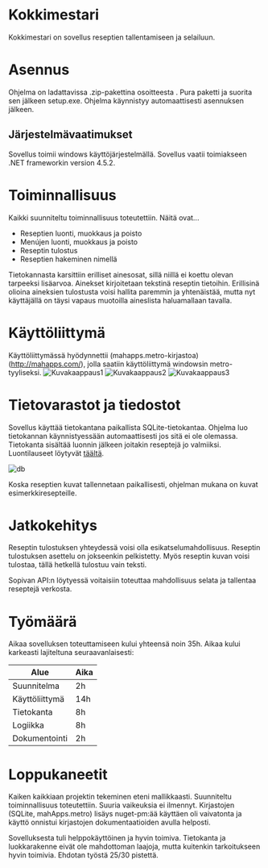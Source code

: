 # Kokkimestari
Kokkimestari on sovellus reseptien tallentamiseen ja selailuun.

# Asennus
Ohjelma on ladattavissa .zip-pakettina osoitteesta <link>. Pura paketti ja suorita sen jälkeen setup.exe. Ohjelma käynnistyy automaattisesti asennuksen jälkeen.
## Järjestelmävaatimukset
Sovellus toimii windows käyttöjärjestelmällä. Sovellus vaatii toimiakseen .NET frameworkin version 4.5.2.

# Toiminnallisuus
Kaikki suunniteltu toiminnallisuus toteutettiin. Näitä ovat...
* Reseptien luonti, muokkaus ja poisto
* Menújen luonti, muokkaus ja poisto
* Reseptin tulostus
* Reseptien hakeminen nimellä

Tietokannasta karsittiin erilliset ainesosat, sillä niillä ei koettu olevan tarpeeksi lisäarvoa. Ainekset kirjoitetaan tekstinä reseptin tietoihin. Erillisinä olioina aineksien tulostusta voisi hallita paremmin ja yhtenäistää, mutta nyt käyttäjällä on täysi vapaus muotoilla aineslista haluamallaan tavalla.

# Käyttöliittymä
Käyttöliittymässä hyödynnettii (mahapps.metro-kirjastoa)(http://mahapps.com/), jolla saatiin käyttöliittymä windowsin metro-tyyliseksi.
![Kuvakaappaus1](http://student.labranet.jamk.fi/~H8705/IIO11300/sc1.png)
![Kuvakaappaus2](http://student.labranet.jamk.fi/~H8705/IIO11300/sc2.png)
![Kuvakaappaus3](http://student.labranet.jamk.fi/~H8705/IIO11300/sc3.png)

# Tietovarastot ja tiedostot
Sovellus käyttää tietokantana paikallista SQLite-tietokantaa. Ohjelma luo tietokannan käynnistyessään automaattisesti jos sitä ei ole olemassa. Tietokanta sisältää luonnin jälkeen joitakin reseptejä jo valmiiksi. Luontilauseet löytyvät [täältä](https://github.com/TeemuTT/kokkimestari/blob/master/KokkimestariWPF/Storage/migrations.sql).

![db](http://student.labranet.jamk.fi/~H8705/IIO11300/db.png)

Koska reseptien kuvat tallennetaan paikallisesti, ohjelman mukana on kuvat esimerkkiresepteille.

# Jatkokehitys
Reseptin tulostuksen yhteydessä voisi olla esikatselumahdollisuus. Reseptin tulostuksen asettelu on jokseenkin pelkistetty. Myös reseptin kuvan voisi tulostaa, tällä hetkellä tulostuu vain teksti.

Sopivan API:n löytyessä voitaisiin toteuttaa mahdollisuus selata ja tallentaa reseptejä verkosta.

# Työmäärä
Aikaa sovelluksen toteuttamiseen kului yhteensä noin 35h. Aikaa kului karkeasti lajiteltuna seuraavanlaisesti:

| Alue          | Aika    |
| --------------|---------|
| Suunnitelma   | 2h      |
| Käyttöliittymä| 14h     |
| Tietokanta    | 8h      |
| Logiikka      | 8h      |
| Dokumentointi | 2h      |

# Loppukaneetit
Kaiken kaikkiaan projektin tekeminen eteni mallikkaasti. Suunniteltu toiminnallisuus toteutettiin. Suuria vaikeuksia ei ilmennyt. Kirjastojen (SQLite, mahApps.metro) lisäys nuget-pm:ää käyttäen oli vaivatonta ja käyttö onnistui kirjastojen dokumentaatioiden avulla helposti.

Sovelluksesta tuli helppokäyttöinen ja hyvin toimiva. Tietokanta ja luokkarakenne eivät ole mahdottoman laajoja, mutta kuitenkin tarkoitukseen hyvin toimivia. Ehdotan työstä 25/30 pistettä.
